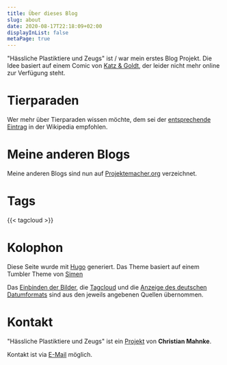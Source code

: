```yaml
---
title: Über dieses Blog
slug: about
date: 2020-08-17T22:18:09+02:00
displayInList: false
metaPage: true
---
```


"Hässliche Plastiktiere und Zeugs" ist / war mein erstes Blog Projekt.
Die Idee basiert auf einem Comic von [Katz & Goldt](https://katzundgoldt.de/), der leider nicht mehr online zur Verfügung steht.

# Tierparaden

Wer mehr über Tierparaden wissen möchte, dem sei der [entsprechende Eintrag](https://de.wikipedia.org/wiki/Tierparaden) in der Wikipedia empfohlen.

# Meine anderen Blogs

Meine anderen Blogs sind nun auf [Projektemacher.org](https://projektemacher.org/) verzeichnet.

# Tags

{{< tagcloud >}}

# Kolophon
Diese Seite wurde mit [Hugo](https://gohugo.io/) generiert. Das Theme basiert auf einem Tumbler Theme von <a href="http://dailymeh.tumblr.com/">Simen</a>

Das [Einbinden der Bilder](https://gitlab.com/kaushalmodi/hugo-theme-refined/blob/master/layouts/shortcodes/figure.html), die [Tagcloud](http://www.johann-oberdorfer.eu/blog/2020/02/23/20-02-23_tag_cloud_for_hugo/) und die [Anzeige des deutschen Datumformats](https://pfischbeck.de/en/posts/multilingual-dates-in-hugo/) sind aus den jeweils angebenen Quellen übernommen.

# Kontakt

"Hässliche Plastiktiere und Zeugs" ist ein [Projekt](https://projektemacher.org) von **Christian Mahnke**.

Kontakt ist via [E-Mail](mailto:haesslicheplastiktiereundzeugs@projektemacher.org) möglich.
